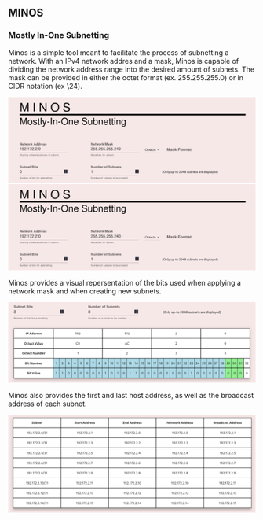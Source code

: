 ## MINOS
### Mostly In-One Subnetting
Minos is a simple tool meant to facilitate the process of subnetting a network. 
With an IPv4 network addres and a mask, Minos is capable of dividing the network 
address range into the desired amount of subnets. The mask can be provided in either the
octet format (ex. 255.255.255.0) or in CIDR notation (ex \24).

![image info](./images/mask_octect_format.jpg)
![images info](./images/mask_octect_format.jpg)

Minos provides a visual repersentation of the bits used when applying a network mask 
and when creating new subnets. 

![images info](./images/minos_bit_table.jpg)

Minos also provides the first and last host address, as well as the broadcast address of each subnet.

![images info](./images/minos_subnet_table.jpg)

